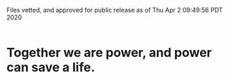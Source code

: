 Files vetted, and approved for public release as of Thu Apr  2 09:49:56 PDT 2020<br><br><h1>Together we are power, and power can save a life.</h1>
